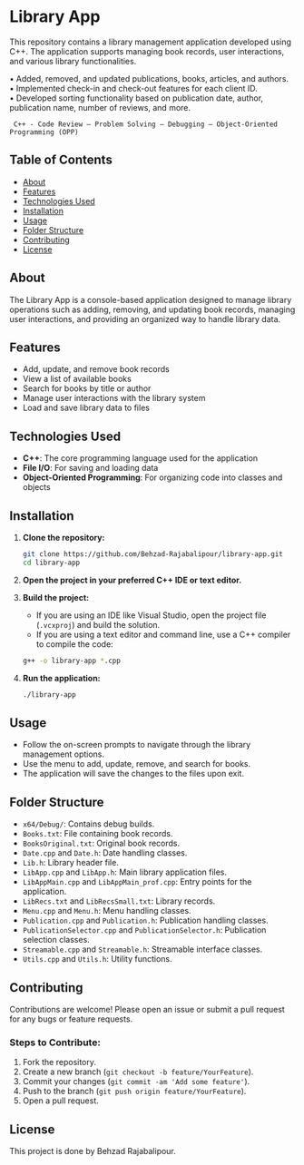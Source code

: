 # Library App

This repository contains a library management application developed using C++. The application supports managing book records, user interactions, and various library functionalities.

•	Added, removed, and updated publications, books, articles, and authors. <br/>
•	Implemented check-in and check-out features for each client ID. <br/>
•	Developed sorting functionality based on publication date, author, publication name, number of reviews, and more. <br/>

	 C++ - Code Review – Problem Solving – Debugging – Object-Oriented Programming (OPP) 

## Table of Contents
- [About](#about)
- [Features](#features)
- [Technologies Used](#technologies-used)
- [Installation](#installation)
- [Usage](#usage)
- [Folder Structure](#folder-structure)
- [Contributing](#contributing)
- [License](#license)

## About
The Library App is a console-based application designed to manage library operations such as adding, removing, and updating book records, managing user interactions, and providing an organized way to handle library data.

## Features
- Add, update, and remove book records
- View a list of available books
- Search for books by title or author
- Manage user interactions with the library system
- Load and save library data to files

## Technologies Used
- **C++**: The core programming language used for the application
- **File I/O**: For saving and loading data
- **Object-Oriented Programming**: For organizing code into classes and objects

## Installation

1. **Clone the repository:**
    ```bash
    git clone https://github.com/Behzad-Rajabalipour/library-app.git
    cd library-app
    ```

2. **Open the project in your preferred C++ IDE or text editor.**

3. **Build the project:**
    - If you are using an IDE like Visual Studio, open the project file (`.vcxproj`) and build the solution.
    - If you are using a text editor and command line, use a C++ compiler to compile the code:
    ```bash
    g++ -o library-app *.cpp
    ```

4. **Run the application:**
    ```bash
    ./library-app
    ```

## Usage
- Follow the on-screen prompts to navigate through the library management options.
- Use the menu to add, update, remove, and search for books.
- The application will save the changes to the files upon exit.

## Folder Structure
- `x64/Debug/`: Contains debug builds.
- `Books.txt`: File containing book records.
- `BooksOriginal.txt`: Original book records.
- `Date.cpp` and `Date.h`: Date handling classes.
- `Lib.h`: Library header file.
- `LibApp.cpp` and `LibApp.h`: Main library application files.
- `LibAppMain.cpp` and `LibAppMain_prof.cpp`: Entry points for the application.
- `LibRecs.txt` and `LibRecsSmall.txt`: Library records.
- `Menu.cpp` and `Menu.h`: Menu handling classes.
- `Publication.cpp` and `Publication.h`: Publication handling classes.
- `PublicationSelector.cpp` and `PublicationSelector.h`: Publication selection classes.
- `Streamable.cpp` and `Streamable.h`: Streamable interface classes.
- `Utils.cpp` and `Utils.h`: Utility functions.

## Contributing
Contributions are welcome! Please open an issue or submit a pull request for any bugs or feature requests.

### Steps to Contribute:
1. Fork the repository.
2. Create a new branch (`git checkout -b feature/YourFeature`).
3. Commit your changes (`git commit -am 'Add some feature'`).
4. Push to the branch (`git push origin feature/YourFeature`).
5. Open a pull request.

## License
This project is done by Behzad Rajabalipour.
